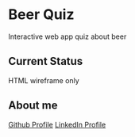 # Beer Quiz
Interactive web app quiz about beer

## Current Status
HTML wireframe only

## About me
[Github Profile](https://www.github.com/matt-ros)
[LinkedIn Profile](https://www.linkedin.com/in/matthew-rosensweig-a329801b3/)
